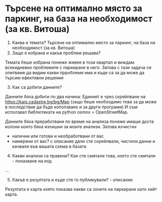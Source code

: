 # Търсене на оптимално място за паркинг, на база на необходимост (за кв. Витоша)


1. Каква е темата? Търсене на оптимално място за паркинг, на база на необходимост (за кв. Витоша)
2. Защо е избрана и какъв проблем решава?

Темата беше избрана понеже живея в този квартал и виждам всекидневно проблемите с паркиране в него.
Затова с тази задача се опитваме да видим какви прроблеми има и къде са за да може да търсим ефективни решения

3. Как са добити данните?

Данните бяха добити по два начина:
Единият е чрез скрейпване на https://kais.cadastre.bg/bg/Map (защо беше необходимо това за да може в последствие да бъде използвано и за други програми)
И съм исползвал библютеката на python osmnx = OpenStreetMap.

Данните бяха преработвани по време на анализа понеже имаше доста колони които бяха излишни за моите анализи. Затова изчистих

- налични или готови и необработвани от вас
- намерени от вас? с описание дали сте скрейпвали, чистили данни и качвали във вашата схема в базата

4. Какви анализи са правени? Как сте смятали това, което сте смятали - показване на код

...

5. Какъв е резултата и къде сте го публикували? - описание

Резултата е карта която показва какви са зоните на паркиране като хийт карта.
